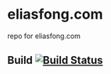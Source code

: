 # eliasfong.com
repo for eliasfong.com

## Build [![Build Status](https://travis-ci.org/fongelias/eliasfong.com.svg?branch=master)](https://travis-ci.org/fongelias/eliasfong.com)
